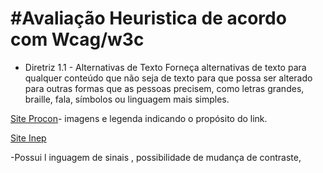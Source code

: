 
# #Avaliação Heuristica  de acordo com Wcag/w3c
- Diretriz 1.1 - Alternativas de Texto
Forneça alternativas de texto para qualquer conteúdo que não seja de texto para que possa ser alterado para outras formas que as pessoas precisem, como letras grandes, braille, fala, símbolos ou linguagem mais simples.

[Site Procon](https://www.procon.sp.gov.br/)- imagens e legenda indicando o propósito do link.

[Site Inep](https://www.gov.br/inep/pt-br/areas-de-atuacao/avaliacao-e-exames-educacionais/enem)

-Possui l inguagem de sinais , possibilidade de mudança de contraste, 
